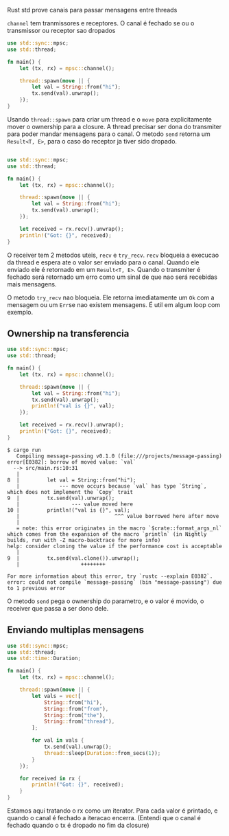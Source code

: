 Rust std prove canais para passar mensagens entre threads


`channel` tem tranmissores e receptores. O canal é fechado se ou o transmissor ou receptor sao dropados

```rust
use std::sync::mpsc;
use std::thread;

fn main() {
    let (tx, rx) = mpsc::channel();

    thread::spawn(move || {
        let val = String::from("hi");
        tx.send(val).unwrap();
    });
}
```

Usando `thread::spawn` para criar um thread e o `move` para explicitamente mover o ownership para a closure. A thread precisar ser dona do transmiter para poder mandar mensagens para o canal.
O metodo `send` retorna um `Result<T, E>`, para o caso do receptor ja tiver sido dropado.



```rust

use std::sync::mpsc;
use std::thread;

fn main() {
    let (tx, rx) = mpsc::channel();

    thread::spawn(move || {
        let val = String::from("hi");
        tx.send(val).unwrap();
    });

    let received = rx.recv().unwrap();
    println!("Got: {}", received);
}
```

O receiver tem 2 metodos uteis, `recv` e `try_recv`. `recv` bloqueia a execucao da thread e espera ate o valor ser enviado para o canal. Quando ele enviado ele é retornado em um `Result<T, E>`. Quando o transmiter é fechado será retornado um erro como um sinal de  que nao será recebidas mais mensagens.

O metodo `try_recv` nao bloqueia. Ele retorna imediatamente um `Ok` com a mensagem ou um `Err`se nao existem mensagens. É util em algum loop com exemplo.

## Ownership na transferencia

```rust
use std::sync::mpsc;
use std::thread;

fn main() {
    let (tx, rx) = mpsc::channel();

    thread::spawn(move || {
        let val = String::from("hi");
        tx.send(val).unwrap();
        println!("val is {}", val);
    });

    let received = rx.recv().unwrap();
    println!("Got: {}", received);
}
```

```
$ cargo run
   Compiling message-passing v0.1.0 (file:///projects/message-passing)
error[E0382]: borrow of moved value: `val`
  --> src/main.rs:10:31
   |
8  |         let val = String::from("hi");
   |             --- move occurs because `val` has type `String`, which does not implement the `Copy` trait
9  |         tx.send(val).unwrap();
   |                 --- value moved here
10 |         println!("val is {}", val);
   |                               ^^^ value borrowed here after move
   |
   = note: this error originates in the macro `$crate::format_args_nl` which comes from the expansion of the macro `println` (in Nightly builds, run with -Z macro-backtrace for more info)
help: consider cloning the value if the performance cost is acceptable
   |
9  |         tx.send(val.clone()).unwrap();
   |                    ++++++++

For more information about this error, try `rustc --explain E0382`.
error: could not compile `message-passing` (bin "message-passing") due to 1 previous error
```
O metodo `send` pega o ownership do parametro, e o valor é movido, o receiver que passa a ser dono dele.


## Enviando multiplas mensagens

```rust
use std::sync::mpsc;
use std::thread;
use std::time::Duration;

fn main() {
    let (tx, rx) = mpsc::channel();

    thread::spawn(move || {
        let vals = vec![
            String::from("hi"),
            String::from("from"),
            String::from("the"),
            String::from("thread"),
        ];

        for val in vals {
            tx.send(val).unwrap();
            thread::sleep(Duration::from_secs(1));
        }
    });

    for received in rx {
        println!("Got: {}", received);
    }
}
```

Estamos aqui tratando o rx como um iterator. Para cada valor é printado, e quando o canal é fechado a iteracao encerra.
(Entendi que o canal é fechado quando o tx é dropado no fim da closure)
